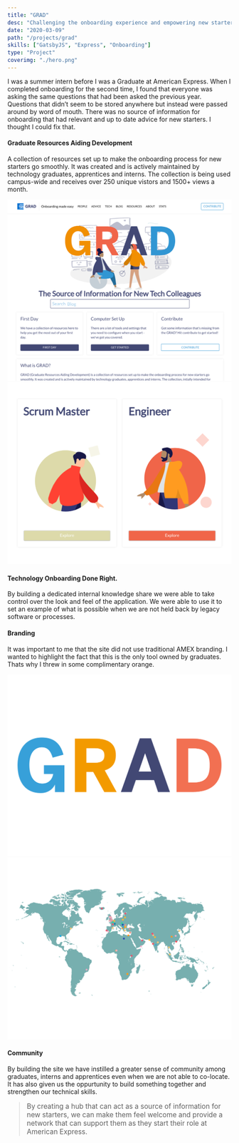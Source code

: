 ```yaml
---
title: "GRAD"
desc: "Challenging the onboarding experience and empowering new starters to challenge the status quo."
date: "2020-03-09"
path: "/projects/grad"
skills: ["GatsbyJS", "Express", "Onboarding"]
type: "Project"
coverimg: "./hero.png"
---
```





<div class="row">
<div class="col-xs-12 " >
       <p class="margin-5-tb">I was a summer intern before I was a Graduate at American Express. When I completed onboarding for the second time, I found that everyone was asking the same questions that had been asked the previous year. Questions that didn’t seem to be stored anywhere but instead were passed around by word of mouth. There was no source of information for onboarding that had relevant and up to date advice for new starters. I thought I could fix that.</p>
    </div>
    <div class="col-xs-12 col-sm-6 flex" style="justify-content:center; flex-direction:column">
        <h4>Graduate Resources Aiding Development</h4>
        <p>A collection of resources set up to make the onboarding process for new starters go smoothly. It was created and is actively maintained by technology graduates, apprentices and interns. The collection is being used campus-wide and receives over 250 unique vistors and 1500+ views a month.</p>
    </div>
    <div class="col-xs-12 col-sm-6">
        <img src="./1.png"/>
    </div>
</div>

<div class="row margin-5-t">
    <div class="col-xs-12 col-sm-6">
        <img src="./3.png"/>
    </div>
    <div class="col-xs-12 col-sm-6 flex" style="justify-content:center; flex-direction:column">
        <h4>Technology Onboarding Done Right.</h4>
        <p>By building a dedicated internal knowledge share we were able to take control over the look and feel of the application. We were able to use it to set an example of what is possible when we are not held back by legacy software or processes. </p>
    </div>
</div>

<div class="row margin-5-t ">
    <div class="col-xs-12 col-sm-6 flex" style="justify-content:center; flex-direction:column">
        <h4>Branding</h4>
        <p>It was important to me that the site did not use traditional AMEX branding. I wanted to highlight the fact that this is the only tool owned by graduates. Thats why I threw in some complimentary orange.</p>
    </div>
    <div class="col-xs-12 col-sm-6">
        <img src="./4.png"/>
    </div>
</div>

<div class="row margin-5-t margin-10-b">
    <div class="col-xs-12 col-sm-6">
        <img src="./2.png"/>
    </div>
    <div class="col-xs-12 col-sm-6 flex" style="justify-content:center; flex-direction:column">
        <h4>Community</h4>
        <p>By building the site we have instilled a greater sense of community among graduates, interns and apprentices even when we are not able to co-locate. It has also given us the oppurtunity to build something together and strengthen our technical skills.</p>
    </div>
</div>

<blockquote style="font-weight:normal; font-size:1.1em">
By creating a hub that can act as a source of information for new starters, we can make them feel welcome and provide a network that can support them as they start their role at American Express.</blockquote>